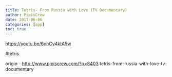 ```yaml
---
title: Tetris- From Russia with Love (TV Documentary)
author: PipisCrew
date: 2017-06-06
categories: [app]
toc: true
---
```


https://youtu.be/6ohCy4ktA5w

#tetris

origin - http://www.pipiscrew.com/?p=8403 tetris-from-russia-with-love-tv-documentary